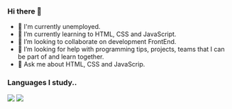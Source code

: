### Hi there 👋

- 🔭 I'm currently unemployed.
- 🌱 I’m currently learning to HTML, CSS and JavaScript.
- 👯 I’m looking to collaborate on development FrontEnd.
- 🤔 I’m looking for help with programming tips, projects, teams that I can be part of and learn together.
- 💬 Ask me about HTML, CSS and JavaScrip.

### Languages I study..
<div> 
 <img src="https://cdn.jsdelivr.net/gh/devicons/devicon/icons/html5/html5-original-wordmark.svg" widtd"60"/>
 <img src="https://cdn.jsdelivr.net/gh/devicons/devicon/icons/css3/css3-original-wordmark.svg" widtd"60"/>

</div>
